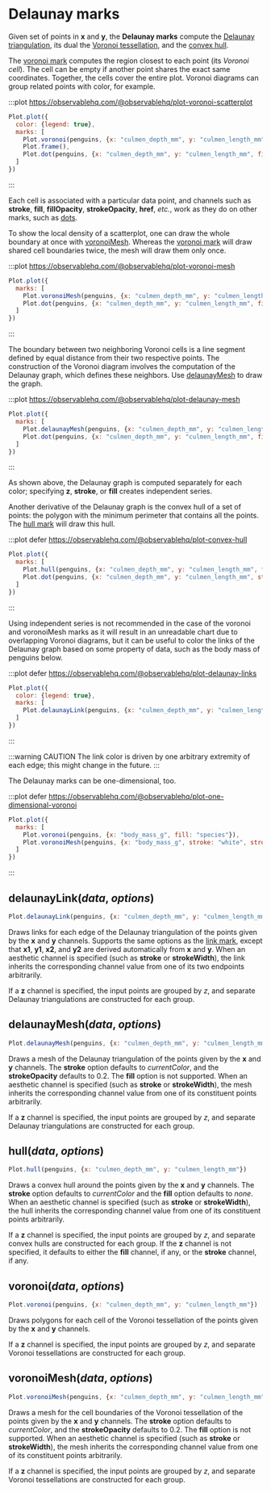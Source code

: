<script setup>

import * as Plot from "@observablehq/plot";
import * as d3 from "d3";
import penguins from "../data/penguins.ts";

</script>

# Delaunay marks

Given set of points in **x** and **y**, the **Delaunay marks** compute the [Delaunay triangulation](https://en.wikipedia.org/wiki/Delaunay_triangulation), its dual the [Voronoi tessellation](https://en.wikipedia.org/wiki/Voronoi_diagram), and the [convex hull](https://en.wikipedia.org/wiki/Convex_hull).

The [voronoi mark](#voronoi-data-options) computes the region closest to each point (its *Voronoi cell*). The cell can be empty if another point shares the exact same coordinates. Together, the cells cover the entire plot. Voronoi diagrams can group related points with color, for example.

:::plot https://observablehq.com/@observablehq/plot-voronoi-scatterplot
```js
Plot.plot({
  color: {legend: true},
  marks: [
    Plot.voronoi(penguins, {x: "culmen_depth_mm", y: "culmen_length_mm", fill: "species", fillOpacity: 0.2, stroke: "var(--vp-c-bg)"}),
    Plot.frame(),
    Plot.dot(penguins, {x: "culmen_depth_mm", y: "culmen_length_mm", fill: "species"})
  ]
})
```
:::

Each cell is associated with a particular data point, and channels such as **stroke**, **fill**, **fillOpacity**, **strokeOpacity**, **href**, _etc._, work as they do on other marks, such as [dots](./dot.md).

To show the local density of a scatterplot, one can draw the whole boundary at once with [voronoiMesh](#voronoimesh-data-options). Whereas the [voronoi mark](#voronoi-data-options) will draw shared cell boundaries twice, the mesh will draw them only once.

:::plot https://observablehq.com/@observablehq/plot-voronoi-mesh
```js
Plot.plot({
  marks: [
    Plot.voronoiMesh(penguins, {x: "culmen_depth_mm", y: "culmen_length_mm"}),
    Plot.dot(penguins, {x: "culmen_depth_mm", y: "culmen_length_mm", fill: "species"})
  ]
})
```
:::

The boundary between two neighboring Voronoi cells is a line segment defined by equal distance from their two respective points. The construction of the Voronoi diagram involves the computation of the Delaunay graph, which defines these neighbors. Use [delaunayMesh](#delaunaymesh-data-options) to draw the graph.

:::plot https://observablehq.com/@observablehq/plot-delaunay-mesh
```js
Plot.plot({
  marks: [
    Plot.delaunayMesh(penguins, {x: "culmen_depth_mm", y: "culmen_length_mm", z: "species", stroke: "species", strokeOpacity: 0.5}),
    Plot.dot(penguins, {x: "culmen_depth_mm", y: "culmen_length_mm", fill: "species"})
  ]
})
```
:::

As shown above, the Delaunay graph is computed separately for each color; specifying **z**, **stroke**, or **fill** creates independent series.

Another derivative of the Delaunay graph is the convex hull of a set of points: the polygon with the minimum perimeter that contains all the points. The [hull mark](#hull-data-options) will draw this hull.

:::plot defer https://observablehq.com/@observablehq/plot-convex-hull
```js
Plot.plot({
  marks: [
    Plot.hull(penguins, {x: "culmen_depth_mm", y: "culmen_length_mm", fill: "species", fillOpacity: 0.2}),
    Plot.dot(penguins, {x: "culmen_depth_mm", y: "culmen_length_mm", stroke: "species"})
  ]
})
```
:::

Using independent series is not recommended in the case of the voronoi and voronoiMesh marks as it will result in an unreadable chart due to overlapping Voronoi diagrams, but it can be useful to color the links of the Delaunay graph based on some property of data, such as the body mass of penguins below.

:::plot defer https://observablehq.com/@observablehq/plot-delaunay-links
```js
Plot.plot({
  color: {legend: true},
  marks: [
    Plot.delaunayLink(penguins, {x: "culmen_depth_mm", y: "culmen_length_mm", stroke: "body_mass_g", strokeWidth: 1.5})
  ]
})
```
:::

:::warning CAUTION
The link color is driven by one arbitrary extremity of each edge; this might change in the future.
:::

The Delaunay marks can be one-dimensional, too.

:::plot defer https://observablehq.com/@observablehq/plot-one-dimensional-voronoi
```js
Plot.plot({
  marks: [
    Plot.voronoi(penguins, {x: "body_mass_g", fill: "species"}),
    Plot.voronoiMesh(penguins, {x: "body_mass_g", stroke: "white", strokeOpacity: 1})
  ]
})
```
:::

## delaunayLink(*data*, *options*)

```js
Plot.delaunayLink(penguins, {x: "culmen_depth_mm", y: "culmen_length_mm"})
```

Draws links for each edge of the Delaunay triangulation of the points given by the **x** and **y** channels. Supports the same options as the [link mark](./link.md), except that **x1**, **y1**, **x2**, and **y2** are derived automatically from **x** and **y**. When an aesthetic channel is specified (such as **stroke** or **strokeWidth**), the link inherits the corresponding channel value from one of its two endpoints arbitrarily.

If a **z** channel is specified, the input points are grouped by *z*, and separate Delaunay triangulations are constructed for each group.

## delaunayMesh(*data*, *options*)

```js
Plot.delaunayMesh(penguins, {x: "culmen_depth_mm", y: "culmen_length_mm"})
```

Draws a mesh of the Delaunay triangulation of the points given by the **x** and **y** channels. The **stroke** option defaults to _currentColor_, and the **strokeOpacity** defaults to 0.2. The **fill** option is not supported. When an aesthetic channel is specified (such as **stroke** or **strokeWidth**), the mesh inherits the corresponding channel value from one of its constituent points arbitrarily.

If a **z** channel is specified, the input points are grouped by *z*, and separate Delaunay triangulations are constructed for each group.

## hull(*data*, *options*)

```js
Plot.hull(penguins, {x: "culmen_depth_mm", y: "culmen_length_mm"})
```

Draws a convex hull around the points given by the **x** and **y** channels. The **stroke** option defaults to _currentColor_ and the **fill** option defaults to _none_. When an aesthetic channel is specified (such as **stroke** or **strokeWidth**), the hull inherits the corresponding channel value from one of its constituent points arbitrarily.

If a **z** channel is specified, the input points are grouped by *z*, and separate convex hulls are constructed for each group. If the **z** channel is not specified, it defaults to either the **fill** channel, if any, or the **stroke** channel, if any.

## voronoi(*data*, *options*)

```js
Plot.voronoi(penguins, {x: "culmen_depth_mm", y: "culmen_length_mm"})
```

Draws polygons for each cell of the Voronoi tessellation of the points given by the **x** and **y** channels.

If a **z** channel is specified, the input points are grouped by *z*, and separate Voronoi tessellations are constructed for each group.

## voronoiMesh(*data*, *options*)

```js
Plot.voronoiMesh(penguins, {x: "culmen_depth_mm", y: "culmen_length_mm"})
```

Draws a mesh for the cell boundaries of the Voronoi tessellation of the points given by the **x** and **y** channels. The **stroke** option defaults to _currentColor_, and the **strokeOpacity** defaults to 0.2. The **fill** option is not supported. When an aesthetic channel is specified (such as **stroke** or **strokeWidth**), the mesh inherits the corresponding channel value from one of its constituent points arbitrarily.

If a **z** channel is specified, the input points are grouped by *z*, and separate Voronoi tessellations are constructed for each group.
